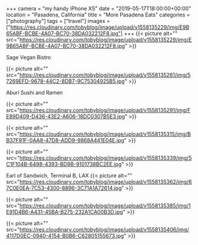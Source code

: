 +++
camera = "my handy iPhone XS"
date = "2019-05-17T18:00:00+00:00"
location = "Pasadena, California"
title = "More Pasadena Eats"
categories = ["photography"]
tags = ["travel"]
images = ["https://res.cloudinary.com/tobyblog/image/upload/v1558135229/img/E9B65ABF-BCBE-4A07-BC70-38DA032212F8.jpg"]
+++
{{< picture alt="" src="https://res.cloudinary.com/tobyblog/image/upload/v1558135229/img/E9B65ABF-BCBE-4A07-BC70-38DA032212F8.jpg" >}}
<!--more-->

Sage Vegan Bistro

{{< picture alt="" src="https://res.cloudinary.com/tobyblog/image/upload/v1558135261/img/57269EFD-9678-44C2-8DB7-9C75304925B5.jpg" >}}

Aburi Sushi and Ramen

{{< picture alt="" src="https://res.cloudinary.com/tobyblog/image/upload/v1558135291/img/FE89D409-D436-43E2-A606-18DC0307B5E3.jpg" >}}

{{< picture alt="" src="https://res.cloudinary.com/tobyblog/image/upload/v1558135315/img/BB37F91F-0AA8-47D8-ADD9-9868A441E04E.jpg" >}}

{{< picture alt="" src="https://res.cloudinary.com/tobyblog/image/upload/v1558135339/img/5C1F104B-6498-4393-BD9B-9101738BC2EE.jpg" >}}

Earl of Sandwich, Terminal B, LAX
{{< picture alt="" src="https://res.cloudinary.com/tobyblog/image/upload/v1558135362/img/67C0E0EA-7C53-4300-8896-3C71A1A72614.jpg" >}}

{{< picture alt="" src="https://res.cloudinary.com/tobyblog/image/upload/v1558135385/img/1E91D4B6-A431-45BA-B275-232A1CA00B3D.jpg" >}}

{{< picture alt="" src="https://res.cloudinary.com/tobyblog/image/upload/v1558135406/img/4117D0EC-0940-4154-B0B6-C62805155673.jpg" >}}
